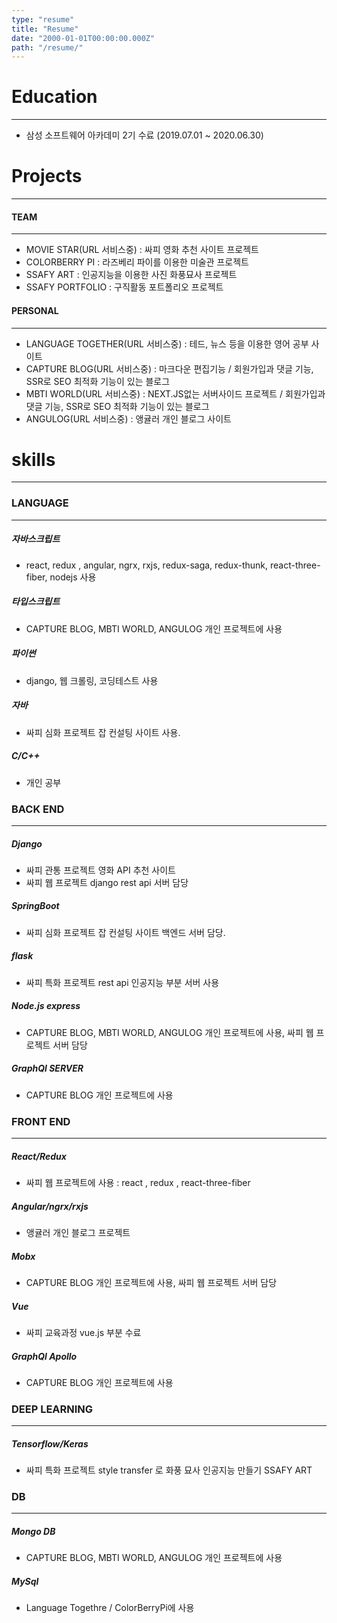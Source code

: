 ```yaml
---
type: "resume"
title: "Resume"
date: "2000-01-01T00:00:00.000Z"
path: "/resume/"
---
```


# Education

---

- 삼성 소프트웨어 아카데미 2기 수료 (2019.07.01 ~ 2020.06.30)

# Projects

---

#### TEAM

---

- MOVIE STAR(URL 서비스중) : 싸피 영화 추천 사이트 프로젝트
- COLORBERRY PI : 라즈베리 파이를 이용한 미술관 프로젝트
- SSAFY ART : 인공지능을 이용한 사진 화풍묘사 프로젝트
- SSAFY PORTFOLIO : 구직활동 포트폴리오 프로젝트

#### PERSONAL

---

- LANGUAGE TOGETHER(URL 서비스중) : 테드, 뉴스 등을 이용한 영어 공부 사이트
- CAPTURE BLOG(URL 서비스중) : 마크다운 편집기능 / 회원가입과 댓글 기능, SSR로 SEO 최적화 기능이 있는 블로그
- MBTI WORLD(URL 서비스중) : NEXT.JS없는 서버사이드 프로젝트 / 회원가입과 댓글 기능, SSR로 SEO 최적화 기능이 있는 블로그
- ANGULOG(URL 서비스중) : 앵귤러 개인 블로그 사이트


# skills

---

### LANGUAGE

---

##### 자바스크립트

- react, redux , angular, ngrx, rxjs, redux-saga, redux-thunk, react-three-fiber, nodejs 사용

##### 타입스크립트

- CAPTURE BLOG, MBTI WORLD, ANGULOG 개인 프로젝트에 사용

##### 파이썬

- django, 웹 크롤링, 코딩테스트 사용

##### 자바

- 싸피 심화 프로젝트 잡 컨설팅 사이트 사용.

##### C/C++

- 개인 공부

### BACK END

---

##### Django

- 싸피 관통 프로젝트 영화 API 추천 사이트
- 싸피 웹 프로젝트 django rest api 서버 담당

##### SpringBoot

- 싸피 심화 프로젝트 잡 컨설팅 사이트 백엔드 서버 담당.

##### flask

- 싸피 특화 프로젝트 rest api 인공지능 부분 서버 사용

##### Node.js express

- CAPTURE BLOG, MBTI WORLD, ANGULOG 개인 프로젝트에 사용, 싸피 웹 프로젝트 서버 담당

##### GraphQl SERVER

- CAPTURE BLOG 개인 프로젝트에 사용

### FRONT END

---

##### React/Redux

- 싸피 웹 프로젝트에 사용 : react , redux , react-three-fiber

##### Angular/ngrx/rxjs

- 앵귤러 개인 블로그 프로젝트

##### Mobx

- CAPTURE BLOG 개인 프로젝트에 사용, 싸피 웹 프로젝트 서버 담당

##### Vue

- 싸피 교육과정 vue.js 부분 수료

##### GraphQl Apollo

- CAPTURE BLOG 개인 프로젝트에 사용

### DEEP LEARNING

---

##### Tensorflow/Keras

- 싸피 특화 프로젝트 style transfer 로 화풍 묘사 인공지능 만들기 SSAFY ART

### DB

---

##### Mongo DB

- CAPTURE BLOG, MBTI WORLD, ANGULOG 개인 프로젝트에 사용

##### MySql

- Language Togethre / ColorBerryPi에 사용
